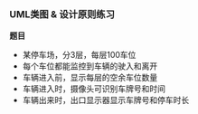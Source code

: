 ### UML类图 & 设计原则练习

**题目**

+ 某停车场，分3层，每层100车位
+ 每个车位都能监控到车辆的驶入和离开
+ 车辆进入前，显示每层的空余车位数量
+ 车辆进入时，摄像头可识别车牌号和时间
+ 车辆出来时，出口显示器显示车牌号和停车时长

